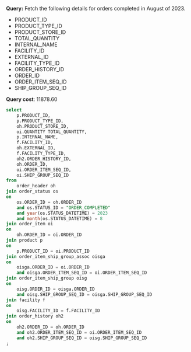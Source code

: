 **Query:** Fetch the following details for orders completed in August of 2023.

- PRODUCT_ID
- PRODUCT_TYPE_ID
- PRODUCT_STORE_ID
- TOTAL_QUANTITY
- INTERNAL_NAME
- FACILITY_ID
- EXTERNAL_ID
- FACILITY_TYPE_ID
- ORDER_HISTORY_ID
- ORDER_ID
- ORDER_ITEM_SEQ_ID
- SHIP_GROUP_SEQ_ID

**Query cost**: 11878.60

```sql
select
	p.PRODUCT_ID,
	p.PRODUCT_TYPE_ID,
	oh.PRODUCT_STORE_ID,
	oi.QUANTITY TOTAL_QUANTITY,
	p.INTERNAL_NAME,
	f.FACILITY_ID,
	oh.EXTERNAL_ID,
	f.FACILITY_TYPE_ID,
	oh2.ORDER_HISTORY_ID,
	oh.ORDER_ID,
	oi.ORDER_ITEM_SEQ_ID,
	oi.SHIP_GROUP_SEQ_ID
from
	order_header oh
join order_status os
on
	os.ORDER_ID = oh.ORDER_ID
	and os.STATUS_ID = "ORDER_COMPLETED"
	and year(os.STATUS_DATETIME) = 2023
	and month(os.STATUS_DATETIME) = 8
join order_item oi
on
	oh.ORDER_ID = oi.ORDER_ID
join product p
on
	p.PRODUCT_ID = oi.PRODUCT_ID
join order_item_ship_group_assoc oisga
on
	oisga.ORDER_ID = oi.ORDER_ID
	and oisga.ORDER_ITEM_SEQ_ID = oi.ORDER_ITEM_SEQ_ID
join order_item_ship_group oisg
on
	oisg.ORDER_ID = oisga.ORDER_ID
	and oisg.SHIP_GROUP_SEQ_ID = oisga.SHIP_GROUP_SEQ_ID
join facility f
on
	oisg.FACILITY_ID = f.FACILITY_ID
join order_history oh2
on
	oh2.ORDER_ID = oh.ORDER_ID
	and oh2.ORDER_ITEM_SEQ_ID = oi.ORDER_ITEM_SEQ_ID
	and oh2.SHIP_GROUP_SEQ_ID = oisg.SHIP_GROUP_SEQ_ID
;
```
